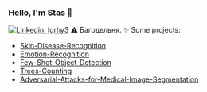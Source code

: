 ### Hello, I'm Stas 👋
[![Linkedin: lqrhy3](https://img.shields.io/badge/-Stanislav%20Mikhaylevskiy-blue?style=flat-square&logo=Linkedin&logoColor=white&link=https://www.linkedin.com/in/lqrhy3/)](https://www.linkedin.com/in/lqrhy3/)
⚠️ Багодельня.
✨ Some projects:
* [Skin-Disease-Recognition](https://github.com/lqrhy3/skin-disease-recognition)
* [Emotion-Recognition](https://github.com/lqrhy3/emotion-recognition)
* [Few-Shot-Object-Detection](https://github.com/JJBT/RevO)
* [Trees-Counting](https://github.com/lqrhy3/trees-counting)
* [Adversarial-Attacks-for-Medical-Image-Segmentation](https://github.com/lqrhy3/msd-adversarial)
